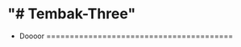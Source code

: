 "# Tembak-Three"<br>
========================================
 * Doooor
========================================
